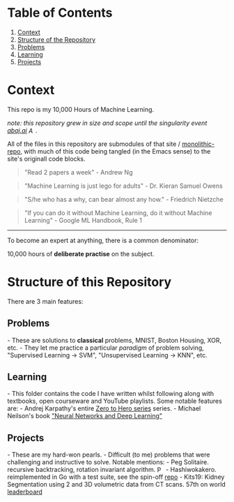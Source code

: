 
# Table of Contents

1.  [Context](#org6dbe148)
2.  [Structure of the Repository](#org65603ff)
3.  [Problems](#orga34978d)
4.  [Learning](#orgcfaa906)
5.  [Projects](#orge067afe)


<a id="org6dbe148"></a>

# Context

This repo is my 10,000 Hours of Machine Learning.

*note: this repository grew in size and scope until the singularity event [abaj.ai](https://abaj.ai) <a href="https://abaj.ai/"><img src="https://abaj.ai/abs_hsv.svg" alt="Aayush Bajaj's Augmenting Infrastructure" style="vertical-align: text-bottom; width: 16px; height: auto;"></a>.*

All of the files in this repository are submodules of that site / [monolithic-repo](https://github.com/abaj8494/site), with much of this code being tangled (in the Emacs sense) to the site's originall code blocks.

> "Read 2 papers a week" - Andrew Ng

> "Machine Learning is just lego for adults" - Dr. Kieran Samuel Owens

> "S/he who has a why, can bear almost any how." - Friedrich Nietzche

> "If you can do it without Machine Learning, do it without Machine Learning" - Google ML Handbook, Rule 1

---

To become an expert at anything, there is a common denominator:

<div class="org-center">
<p>
10,000 hours of <b>deliberate practise</b> on the subject.
</p>
</div>


<a id="org65603ff"></a>

# Structure of this Repository

There are 3 main features:
##  Problems
<a id="#orga34978d"></a>
    -   These are solutions to **classical** problems, MNIST, Boston Housing, XOR, etc.
    -   They let me practice a particular _paradigm_ of problem solving, "Supervised Learning -> SVM", "Unsupervised Learning -> KNN", etc.
##  Learning
<a id="#orgcfaa906"></a>
    -   This folder contains the code I have written whilst following along with textbooks, open courseware and YouTube playlists. Some notable features are:
        - Andrej Karpathy's entire [Zero to Hero series](https://www.youtube.com/playlist?list=PLAqhIrjkxbuWI23v9cThsA9GvCAUhRvKZ) series.
        - Michael Neilson's book ["Neural Networks and Deep Learning"](http://neuralnetworksanddeeplearning.com/)
##  Projects
<a id="#orge067afe"></a>
    -   These are my hard-won pearls.
    -   Difficult (to me) problems that were challenging and instructive to solve. Notable mentions:
        - Peg Solitaire. recursive backtracking, rotation invariant algorithm. <a href="https://abaj.ai/projects/csp/peg-solitaire"><img src="https://abaj.ai/abs_hsv.svg" alt="Peg Solitaire" style="vertical-align: text-bottom; width: 16px; height: auto;"></a>
        - Hashiwokakero. reimplemented in Go with a test suite, see the spin-off [repo](https://github.com/abaj8494/hashi)
        - Kits19: Kidney Segmentation using 2 and 3D volumetric data from CT scans. 57th on world [leaderboard](https://kits19.grand-challenge.org/evaluation/965bcad2-cbb9-42a8-8b56-a777c9f165e2/)



